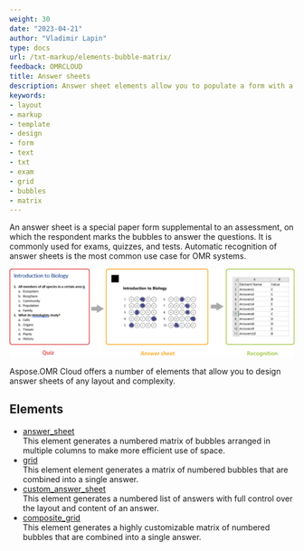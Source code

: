 ```yaml
---
weight: 30
date: "2023-04-21"
author: "Vladimir Lapin"
type: docs
url: /txt-markup/elements-bubble-matrix/
feedback: OMRCLOUD
title: Answer sheets
description: Answer sheet elements allow you to populate a form with a grid of bubbles representing answers to an exam, test, or assessment.
keywords:
- layout
- markup
- template
- design
- form
- text
- txt
- exam
- grid
- bubbles
- matrix
---
```


An answer sheet is a special paper form supplemental to an assessment, on which the respondent marks the bubbles to answer the questions. It is commonly used for exams, quizzes, and tests. Automatic recognition of answer sheets is the most common use case for OMR systems.

![Filled answer sheet](answer-sheets.png)

Aspose.OMR Cloud offers a number of elements that allow you to design answer sheets of any layout and complexity.

## Elements

- [answer_sheet](/omr/txt-markup/answer_sheet/)  
  This element generates a numbered matrix of bubbles arranged in multiple columns to make more efficient use of space.
- [grid](/omr/txt-markup/grid/)  
  This element element generates a matrix of numbered bubbles that are combined into a single answer.
- [custom_answer_sheet](/omr/txt-markup/custom_answer_sheet/)  
  This element generates a numbered list of answers with full control over the layout and content of an answer.
- [composite_grid](/omr/txt-markup/composite_grid/)  
  This element generates a highly customizable matrix of numbered bubbles that are combined into a single answer.
